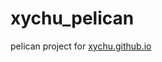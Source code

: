 xychu_pelican
===============

pelican project for [xychu.github.io][xychu]


[xychu]: http://edgedef.com "EdgeDef: Do Things You Cannot Do"

